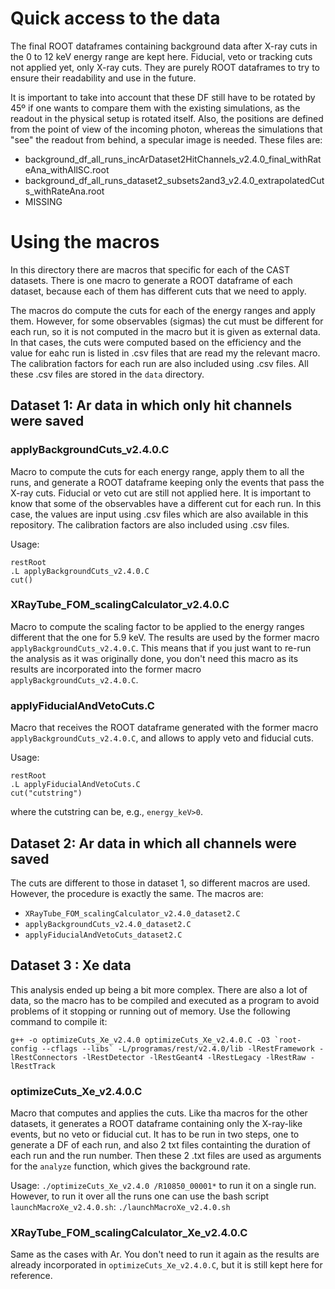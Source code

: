 # Quick access to the data
The final ROOT dataframes containing background data after X-ray cuts in the 0 to 12 keV energy range are kept here. Fiducial, veto or tracking cuts not applied yet, only X-ray cuts. They are purely ROOT dataframes to try to ensure their readability and use in the future.

It is important to take into account that these DF still have to be rotated by 45º if one wants to compare them with the existing simulations, as the readout in the physical setup is rotated itself. Also, the positions are defined from the point of view of the incoming photon, whereas the simulations that "see" the readout from behind, a specular image is needed.
These files are:
* background_df_all_runs_incArDataset2HitChannels_v2.4.0_final_withRateAna_withAllSC.root
* background_df_all_runs_dataset2_subsets2and3_v2.4.0_extrapolatedCuts_withRateAna.root
* MISSING

# Using the macros

In this directory there are macros that specific for each of the CAST datasets. There is one macro to generate a ROOT dataframe of each dataset, because each of them has different cuts that we need to apply.

The macros do compute the cuts for each of the energy ranges and apply them. However, for some observables (sigmas) the cut must be different for each run, so it is not computed in the macro but it is given as external data. In that cases, the cuts were computed based on the efficiency and the value for eahc run is listed in .csv files that are read my the relevant macro. The calibration factors for each run are also included using .csv files. All these .csv files are stored in the `data` directory.



## Dataset 1: Ar data in which only hit channels were saved
### applyBackgroundCuts_v2.4.0.C
Macro to compute the cuts for each energy range, apply them to all the runs, and generate a ROOT dataframe keeping only the events that pass the X-ray cuts. Fiducial or veto cut are still not applied here. It is important to know that some of the observables have a different cut for each run. In this case, the values are input using .csv files which are also available in this repository. The calibration factors are also included using .csv files.

Usage:
```
restRoot
.L applyBackgroundCuts_v2.4.0.C
cut()
```

### XRayTube_FOM_scalingCalculator_v2.4.0.C
Macro to compute the scaling factor to be applied to the energy ranges different that the one for 5.9 keV. The results are used by the former macro `applyBackgroundCuts_v2.4.0.C`. This means that if you just want to re-run the analysis as it was originally done, you don't need this macro as its results are incorporated into the former macro `applyBackgroundCuts_v2.4.0.C`.
### applyFiducialAndVetoCuts.C
Macro that receives the ROOT dataframe generated with the former macro `applyBackgroundCuts_v2.4.0.C`, and allows to apply veto and fiducial cuts.

Usage:
```
restRoot
.L applyFiducialAndVetoCuts.C
cut("cutstring")
```
where the cutstring can be, e.g., `energy_keV>0`.

## Dataset 2: Ar data in which all channels were saved
The cuts are different to those in dataset 1, so different macros are used. However, the procedure is exactly the same. The macros are:
* `XRayTube_FOM_scalingCalculator_v2.4.0_dataset2.C`
* `applyBackgroundCuts_v2.4.0_dataset2.C`
* `applyFiducialAndVetoCuts_dataset2.C`

## Dataset 3 : Xe data
This analysis ended up being a bit more complex. There are also a lot of data, so the macro has to be compiled and executed as a program to avoid problems of it stopping or running out of memory. Use the following command to compile it:
``` 
g++ -o optimizeCuts_Xe_v2.4.0 optimizeCuts_Xe_v2.4.0.C -O3 `root-config --cflags --libs` -L/programas/rest/v2.4.0/lib -lRestFramework -lRestConnectors -lRestDetector -lRestGeant4 -lRestLegacy -lRestRaw -lRestTrack
```
### optimizeCuts_Xe_v2.4.0.C
Macro that computes and applies the cuts. Like tha macros for the other datasets, it generates a ROOT dataframe containing only the X-ray-like events, but no veto or fiducial cut. It has to be run in two steps, one to generate a DF of each run, and also 2 txt files containting the duration of each run and the run number. Then these 2 .txt files are used as arguments for the `analyze` function, which gives the background rate.

Usage:
`./optimizeCuts_Xe_v2.4.0 /R10850_00001*` to run it on a single run. However, to run it over all the runs one can use the bash script `launchMacroXe_v2.4.0.sh`:
`./launchMacroXe_v2.4.0.sh`

### XRayTube_FOM_scalingCalculator_Xe_v2.4.0.C
Same as the cases with Ar. You don't need to run it again as the results are already incorporated in `optimizeCuts_Xe_v2.4.0.C`, but it is still kept here for reference. 





